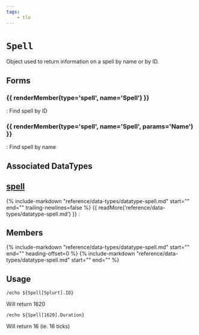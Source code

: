 ```yaml
---
tags:
    - tlo
---
```

# `Spell`

<!--tlo-desc-start-->
Object used to return information on a spell by name or by ID.
<!--tlo-desc-end-->
## Forms
<!--tlo-forms-start-->
### {{ renderMember(type='spell', name='Spell') }}

:   Find spell by ID

### {{ renderMember(type='spell', name='Spell', params='Name') }}

:   Find spell by name
<!--tlo-forms-end-->

## Associated DataTypes
<!--tlo-datatypes-start-->
## [spell](../data-types/datatype-spell.md)
{%
  include-markdown "reference/data-types/datatype-spell.md"
  start="<!--dt-desc-start-->"
  end="<!--dt-desc-end-->"
  trailing-newlines=false
%} {{ readMore('reference/data-types/datatype-spell.md') }}
:    <h2>Members</h2>
    {%
    include-markdown "reference/data-types/datatype-spell.md"
    start="<!--dt-members-start-->"
    end="<!--dt-members-end-->"
    heading-offset=0
    %}
    {%
    include-markdown "reference/data-types/datatype-spell.md"
    start="<!--dt-linkrefs-start-->"
    end="<!--dt-linkrefs-end-->"
    %}
<!--tlo-datatypes-end-->

## Usage

```
/echo ${Spell[Splurt].ID}
```

Will return 1620

```
/echo ${Spell[1620].Duration}
```

Will return 16 (ie. 16 ticks)
<!--tlo-linkrefs-start-->
[spell]: ../data-types/datatype-spell.md
<!--tlo-linkrefs-end-->
